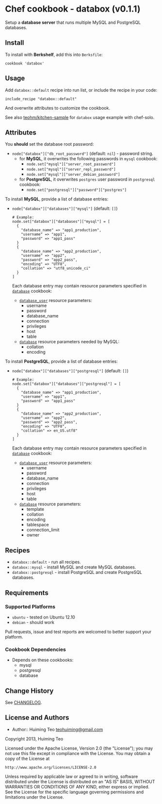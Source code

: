 # Chef cookbook - databox (v0.1.1)

Setup a **database server** that runs multiple MySQL and PostgreSQL databases.


## Install

To install with **Berkshelf**, add this into `Berksfile`:

```
cookbook 'databox'
```

## Usage

Add `databox::default` recipe into run list, or include the recipe in your code:

```
include_recipe "databox::default"
```

And overwrite attributes to customize the cookbook.

See also [teohm/kitchen-sample](https://github.com/teohm/kitchen-example) for `databox` usage example with chef-solo.

## Attributes

You **should** set the database root password:

 * `node["databox"]["db_root_password"]` (default: `nil`) - password string.
   * for **MySQL**, it overwrites the following passwords in `mysql` cookbook:
     * `node.set["mysql"]["server_root_password"]`
     * `node.set["mysql"]["server_repl_password"]`
     * `node.set["mysql"]["server_debian_password"]`
   * for **PostgreSQL**, it overwrites `postgres` user password in `postgresql` cookbook:
     * `node.set["postgresql"]["password"]["postgres"]`
 
To install **MySQL**, provide a list of database entries:

  * `node["databox"]["databases"]["mysql"]` (default: `[]`)
    
    ```
    # Example:
    node.set["databox"]["databases"]["mysql"] = [
      {
        "database_name" => "app1_production",
        "username" => "app1",
        "password" => "app1_pass"
      }
      {
        "database_name" => "app2_production",
        "username" => "app2",
        "password" => "app2_pass",
        "encoding" => "UTF8",
        "collation" => "utf8_unicode_ci"
      }
    ]
    ```
    
    Each database entry may contain resource parameters specified in [`database`](https://github.com/opscode-cookbooks/database) cookbook:

    * [`database_user`](https://github.com/opscode-cookbooks/database#attribute-parameters-1) resource parameters:
      * username
      * password
      * database_name
      * connection
      * privileges
      * host
      * table
    * [`database`](https://github.com/opscode-cookbooks/database/blob/master/libraries/resource_database.rb) resource parameters needed by MySQL:
      * collation
      * encoding

To install **PostgreSQL**, provide a list of database entries:

  * `node["databox"]["databases"]["postgresql"]` (default: `[]`)
    
    ```
    # Example:
    node.set["databox"]["databases"]["postgresql"] = [
      {
        "database_name" => "app1_production",
        "username" => "app1",
        "password" => "app1_pass"
      }
      {
        "database_name" => "app2_production",
        "username" => "app2",
        "password" => "app2_pass",
        "encoding" => "UTF8",
        "collation" => en_US.utf8"
      }
    ]
    ```
    
    Each database entry may contain resource parameters specified in [`database`](https://github.com/opscode-cookbooks/database) cookbook:

    * [`database_user`](https://github.com/opscode-cookbooks/database#attribute-parameters-1) resource parameters:
      * username
      * password
      * database_name
      * connection
      * privileges
      * host
      * table
    * [`database`](https://github.com/opscode-cookbooks/database/blob/master/libraries/resource_database.rb) resource parameters:
      * template
      * collation
      * encoding
      * tablespace
      * connection_limit
      * owner


## Recipes

 * `databox::default` - run all recipes.
 * `databox::mysql` - install MySQL and create MySQL databases.
 * `databox::postgresql` - install PostgreSQL and create PostgreSQL databases.

## Requirements

### Supported Platforms

 * `ubuntu` - tested on Ubuntu 12.10
 * `debian` - should work
 
Pull requests, issue and test reports are welcomed to better support your platform.
 
### Cookbook Dependencies

 * Depends on these cookbooks:
   * mysql
   * postgresql
   * database
   
## Change History

See [CHANGELOG](CHANGELOG.md).

## License and Authors

 * Author:: Huiming Teo <teohuiming@gmail.com>

Copyright 2013, Huiming Teo

Licensed under the Apache License, Version 2.0 (the "License");
you may not use this file except in compliance with the License.
You may obtain a copy of the License at

    http://www.apache.org/licenses/LICENSE-2.0

Unless required by applicable law or agreed to in writing, software
distributed under the License is distributed on an "AS IS" BASIS,
WITHOUT WARRANTIES OR CONDITIONS OF ANY KIND, either express or implied.
See the License for the specific language governing permissions and
limitations under the License.
